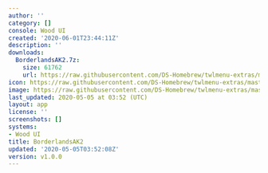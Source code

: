 ```yaml
---
author: ''
category: []
console: Wood UI
created: '2020-06-01T23:44:11Z'
description: ''
downloads:
  BorderlandsAK2.7z:
    size: 61762
    url: https://raw.githubusercontent.com/DS-Homebrew/twlmenu-extras/master/_nds/TWiLightMenu/akmenu/themes/BorderlandsAK2.7z
icon: https://raw.githubusercontent.com/DS-Homebrew/twlmenu-extras/master/_nds/TWiLightMenu/akmenu/themes/meta/BorderlandsAK2/icon.png
image: https://raw.githubusercontent.com/DS-Homebrew/twlmenu-extras/master/_nds/TWiLightMenu/akmenu/themes/meta/BorderlandsAK2/icon.png
last_updated: 2020-05-05 at 03:52 (UTC)
layout: app
license: ''
screenshots: []
systems:
- Wood UI
title: BorderlandsAK2
updated: '2020-05-05T03:52:08Z'
version: v1.0.0
---
```

